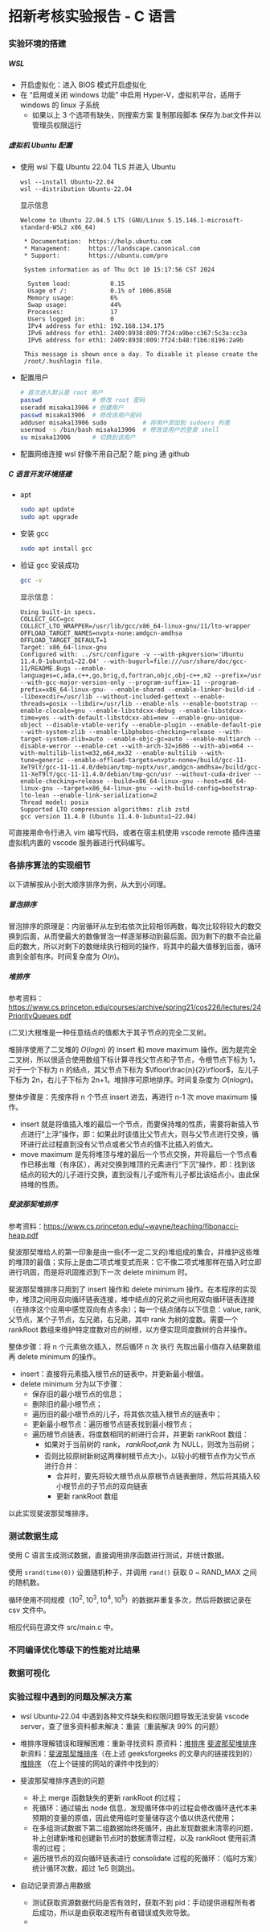 # 招新考核实验报告 - C 语言

### 实验环境的搭建

##### WSL

- 开启虚拟化：进入 BIOS 模式开启虚拟化
- 在 “启用或关闭 windows 功能” 中启用 Hyper-V，虚拟机平台，适用于 windows 的 linux 子系统
  - 如果以上 3 个选项有缺失，则搜索方案 复制那段脚本 保存为.bat文件并以管理员权限运行

##### 虚拟机 Ubuntu 配置
- 使用 wsl 下载 Ubuntu 22.04 TLS 并进入 Ubuntu
  ```shell
  wsl --install Ubuntu-22.04
  wsl --distribution Ubuntu-22.04
  ```
  显示信息
  ```
  Welcome to Ubuntu 22.04.5 LTS (GNU/Linux 5.15.146.1-microsoft-standard-WSL2 x86_64)

   * Documentation:  https://help.ubuntu.com
   * Management:     https://landscape.canonical.com
   * Support:        https://ubuntu.com/pro

   System information as of Thu Oct 10 15:17:56 CST 2024

    System load:           0.15
    Usage of /:            0.1% of 1006.85GB
    Memory usage:          6%
    Swap usage:            44%
    Processes:             17
    Users logged in:       0
    IPv4 address for eth1: 192.168.134.175
    IPv6 address for eth1: 2409:8938:809:7f24:a9be:c367:5c3a:cc3a
    IPv6 address for eth1: 2409:8938:809:7f24:b48:f1b6:8196:2a9b

   This message is shown once a day. To disable it please create the
   /root/.hushlogin file.
  ```
- 配置用户
  ```bash
  # 首次进入默认是 root 用户
  passwd              # 修改 root 密码
  useradd misaka13906 # 创建用户
  passwd misaka13906  # 修改该用户密码
  adduser misaka13906 sudo          # 将用户添加到 sudoers 列表
  usermod -s /bin/bash misaka13906  # 修改该用户的登录 shell
  su misaka13906      # 切换到该用户
  ```
- 配置网络连接
  wsl 好像不用自己配？能 ping 通 github

##### C 语言开发环境搭建
- apt
  ```bash
  sudo apt update
  sudo apt upgrade
  ```
- 安装 gcc
  ```bash
  sudo apt install gcc
  ```
- 验证 gcc 安装成功
  ```bash
  gcc -v
  ```
  显示信息：
  ```
  Using built-in specs.
  COLLECT_GCC=gcc
  COLLECT_LTO_WRAPPER=/usr/lib/gcc/x86_64-linux-gnu/11/lto-wrapper
  OFFLOAD_TARGET_NAMES=nvptx-none:amdgcn-amdhsa
  OFFLOAD_TARGET_DEFAULT=1
  Target: x86_64-linux-gnu
  Configured with: ../src/configure -v --with-pkgversion='Ubuntu 11.4.0-1ubuntu1~22.04' --with-bugurl=file:///usr/share/doc/gcc-11/README.Bugs --enable-languages=c,ada,c++,go,brig,d,fortran,objc,obj-c++,m2 --prefix=/usr --with-gcc-major-version-only --program-suffix=-11 --program-prefix=x86_64-linux-gnu- --enable-shared --enable-linker-build-id --libexecdir=/usr/lib --without-included-gettext --enable-threads=posix --libdir=/usr/lib --enable-nls --enable-bootstrap --enable-clocale=gnu --enable-libstdcxx-debug --enable-libstdcxx-time=yes --with-default-libstdcxx-abi=new --enable-gnu-unique-object --disable-vtable-verify --enable-plugin --enable-default-pie --with-system-zlib --enable-libphobos-checking=release --with-target-system-zlib=auto --enable-objc-gc=auto --enable-multiarch --disable-werror --enable-cet --with-arch-32=i686 --with-abi=m64 --with-multilib-list=m32,m64,mx32 --enable-multilib --with-tune=generic --enable-offload-targets=nvptx-none=/build/gcc-11-XeT9lY/gcc-11-11.4.0/debian/tmp-nvptx/usr,amdgcn-amdhsa=/build/gcc-11-XeT9lY/gcc-11-11.4.0/debian/tmp-gcn/usr --without-cuda-driver --enable-checking=release --build=x86_64-linux-gnu --host=x86_64-linux-gnu --target=x86_64-linux-gnu --with-build-config=bootstrap-lto-lean --enable-link-serialization=2
  Thread model: posix
  Supported LTO compression algorithms: zlib zstd
  gcc version 11.4.0 (Ubuntu 11.4.0-1ubuntu1~22.04)
  ```

可直接用命令行进入 vim 编写代码，或者在宿主机使用 vscode remote 插件连接虚拟机内置的 vscode 服务器进行代码编写。

### 各排序算法的实现细节

以下讲解按从小到大顺序排序为例，从大到小同理。

##### 冒泡排序

冒泡排序的原理是：内层循环从左到右依次比较相邻两数，每次比较将较大的数交换到后面，从而使最大的数像冒泡一样逐渐移动到最后面。因为剩下的数不会比最后的数大，所以对剩下的数继续执行相同的操作，将其中的最大值移到后面，循环直到全部有序。时间复杂度为 $O(n)$。

##### 堆排序

参考资料：https://www.cs.princeton.edu/courses/archive/spring21/cos226/lectures/24PriorityQueues.pdf

(二叉)大根堆是一种任意结点的值都大于其子节点的完全二叉树。

堆排序使用了二叉堆的 $O(log n)$ 的 insert 和 move maximum 操作。因为是完全二叉树，所以很适合使用数组下标计算寻找父节点和子节点，令根节点下标为 1，对于一个下标为 n 的结点，其父节点下标为 $\lfloor\frac{n}{2}\rfloor$，左儿子下标为 2n，右儿子下标为 2n+1。堆排序可原地排序。时间复杂度为 $O(n log n)$。

整体步骤是：先按序将 n 个节点 insert 进去，再进行 n-1 次 move maximum 操作。

- insert 就是将值插入堆的最后一个节点，而要保持堆的性质，需要将新插入节点进行“上浮”操作，即：如果此时该值比父节点大，则与父节点进行交换，循环进行此过程直到没有父节点或者父节点的值不比插入的值大。
- move maximum 是先将堆顶与堆的最后一个节点交换，并将最后一个节点看作已移出堆（有序区），再对交换到堆顶的元素进行“下沉”操作，即：找到该结点的较大的儿子进行交换，直到没有儿子或所有儿子都比该结点小，由此保持堆的性质。

##### 斐波那契堆排序

参考资料：https://www.cs.princeton.edu/~wayne/teaching/fibonacci-heap.pdf

斐波那契堆给人的第一印象是由一些(不一定二叉的)堆组成的集合，并维护这些堆的堆顶的最值；实际上是由二项式堆变式而来：它不像二项式堆那样在插入时立即进行巩固，而是将巩固推迟到下一次 delete minimum 时。

斐波那契堆排序只用到了 insert 操作和 delete minimum 操作。在本程序的实现中，堆顶之间用双向循环链表连接，堆中结点的兄弟之间也用双向循环链表连接（在排序这个应用中感觉双向有点多余）；每一个结点储存以下信息：value, rank, 父节点，某个子节点，左兄弟，右兄弟，其中 rank 为树的度数。需要一个 rankRoot 数组来维护特定度数对应的树根，以方便实现同度数树的合并操作。

整体步骤：将 n 个元素依次插入，然后循环 n 次 执行 先取出最小值存入结果数组 再 delete minimum 的操作。

- insert：直接将元素插入根节点的链表中，并更新最小根值。
- delete minimum 分为以下步骤：
  - 保存旧的最小根节点的信息；
  - 删除旧的最小根节点；
  - 遍历旧的最小根节点的儿子，将其依次插入根节点的链表中；
  - 更新最小根节点：遍历根节点链表找到最小根节点；
  - 遍历根节点链表，将度数相同的树进行合并，并更新 rankRoot 数组：
    - 如果对于当前树的 rank， $rankRoot_rank$ 为 NULL，则改为当前树；
    - 否则比较原树新树这两棵树根节点大小，以较小的根节点作为父节点进行合并：
      - 合并时，要先将较大根节点从原根节点链表删除，然后将其插入较小根节点的子节点的双向链表
      - 更新 rankRoot 数组

以此实现斐波那契堆排序。


### 测试数据生成

使用 C 语言生成测试数据，直接调用排序函数进行测试，并统计数据。

使用 `srand(time(0))` 设置随机种子，并调用 `rand()` 获取 0 ~ RAND_MAX 之间的随机数。
 
循环使用不同规模（$10^2, 10^3, 10^4, 10^5$）的数据并重复多次，然后将数据记录在 csv 文件中。
 
相应代码在源文件 src/main.c 中。 

### 不同编译优化等级下的性能对比结果



### 数据可视化



### 实验过程中遇到的问题及解决方案

- wsl Ubuntu-22.04 中遇到各种文件缺失和权限问题导致无法安装 vscode server，查了很多资料都未解决：重装（重装解决 99% 的问题）

- 堆排序理解错误和理解困难：重新寻找资料
  原资料：[堆排序](https://zhuanlan.zhihu.com/p/124885051)
  [斐波那契堆排序](https://www.geeksforgeeks.org/fibonacci-heap-insertion-and-union/?ref=oin_asr7)
  新资料：[斐波那契堆排序](https://www.cs.princeton.edu/~wayne/teaching/fibonacci-heap.pdf)（在上述 geeksforgeeks 的文章内的链接找到的）
  [堆排序](https://www.cs.princeton.edu/courses/archive/spring21/cos226/lectures/24PriorityQueues.pdf)
  （在上个链接的网站的课件中找到的）

- 斐波那契堆排序遇到的问题
  - 补上 merge 函数缺失的更新 rankRoot 的过程；
  - 死循环：通过输出 node 信息，发现循环体中的过程会修改循环迭代本来预期的变量的原值，因此使用临时变量储存这个值以供迭代使用；
  - 在多组测试数据下第二组数据始终死循环，由此发现数据未清零的问题，补上创建新堆和创建新节点时的数据清零过程，以及 rankRoot 使用前清零的过程；
  - 遍历根节点的双向循环链表进行 consolidate 过程的死循环：（临时方案）统计循环次数，超过 1e5 则跳出。

- 自动记录资源占用数据
  - 测试获取资源数据代码是否有效时，获取不到 pid：手动提供进程所有者后成功，所以是由获取进程所有者错误或失败导致。
  - 
